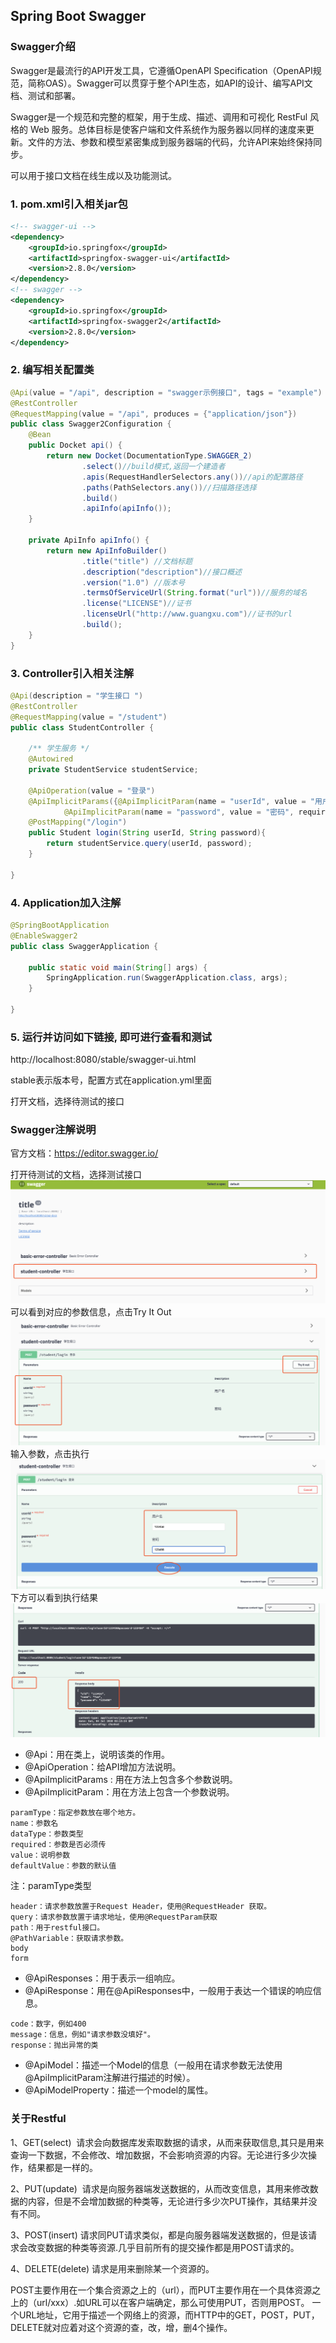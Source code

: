## Spring Boot Swagger
### Swagger介绍
Swagger是最流行的API开发工具，它遵循OpenAPI Specification（OpenAPI规范，简称OAS）。Swagger可以贯穿于整个API生态，如API的设计、编写API文档、测试和部署。

Swagger是一个规范和完整的框架，用于生成、描述、调用和可视化 RestFul 风格的 Web 服务。总体目标是使客户端和文件系统作为服务器以同样的速度来更新。文件的方法、参数和模型紧密集成到服务器端的代码，允许API来始终保持同步。

可以用于接口文档在线生成以及功能测试。

### 1. pom.xml引入相关jar包
```xml
<!-- swagger-ui -->
<dependency>
    <groupId>io.springfox</groupId>
    <artifactId>springfox-swagger-ui</artifactId>
    <version>2.8.0</version>
</dependency>
<!-- swagger -->
<dependency>
    <groupId>io.springfox</groupId>
    <artifactId>springfox-swagger2</artifactId>
    <version>2.8.0</version>
</dependency>
```

### 2. 编写相关配置类
```java
@Api(value = "/api", description = "swagger示例接口", tags = "example")
@RestController
@RequestMapping(value = "/api", produces = {"application/json"})
public class Swagger2Configuration {
    @Bean
    public Docket api() {
        return new Docket(DocumentationType.SWAGGER_2)
                .select()//build模式,返回一个建造者
                .apis(RequestHandlerSelectors.any())//api的配置路径
                .paths(PathSelectors.any())//扫描路径选择
                .build()
                .apiInfo(apiInfo());
    }

    private ApiInfo apiInfo() {
        return new ApiInfoBuilder()
                .title("title") //文档标题
                .description("description")//接口概述
                .version("1.0") //版本号
                .termsOfServiceUrl(String.format("url"))//服务的域名
                .license("LICENSE")//证书
                .licenseUrl("http://www.guangxu.com")//证书的url
                .build();
    }
}
```

### 3. Controller引入相关注解
```java
@Api(description = "学生接口 ")
@RestController
@RequestMapping(value = "/student")
public class StudentController {

    /** 学生服务 */
    @Autowired
    private StudentService studentService;

    @ApiOperation(value = "登录")
    @ApiImplicitParams({@ApiImplicitParam(name = "userId", value = "用户名", required = true, dataType = "String"),
            @ApiImplicitParam(name = "password", value = "密码", required = true, dataType = "String")})
    @PostMapping("/login")
    public Student login(String userId, String password){
        return studentService.query(userId, password);
    }

}
```

### 4. Application加入注解
```java
@SpringBootApplication
@EnableSwagger2
public class SwaggerApplication {

    public static void main(String[] args) {
        SpringApplication.run(SwaggerApplication.class, args);
    }

}
```

### 5. 运行并访问如下链接, 即可进行查看和测试

http://localhost:8080/stable/swagger-ui.html

stable表示版本号，配置方式在application.yml里面

打开文档，选择待测试的接口

### Swagger注解说明

官方文档：https://editor.swagger.io/

打开待测试的文档，选择测试接口
![](assets/README-c0add448.png)
可以看到对应的参数信息，点击Try It Out
![](assets/README-4fff36ac.png)
输入参数，点击执行
![](assets/README-dcf16031.png)
下方可以看到执行结果
![](assets/README-71cb740e.png)
- @Api：用在类上，说明该类的作用。
- @ApiOperation：给API增加方法说明。
- @ApiImplicitParams : 用在方法上包含多个参数说明。
- @ApiImplicitParam：用在方法上包含一个参数说明。
```text
paramType：指定参数放在哪个地方。
name：参数名
dataType：参数类型
required：参数是否必须传
value：说明参数
defaultValue：参数的默认值
```
注：paramType类型
```text
header：请求参数放置于Request Header，使用@RequestHeader 获取。
query：请求参数放置于请求地址，使用@RequestParam获取
path：用于restful接口。
@PathVariable：获取请求参数。
body
form
```
- @ApiResponses：用于表示一组响应。
- @ApiResponse：用在@ApiResponses中，一般用于表达一个错误的响应信息。
```text
code：数字，例如400
message：信息，例如"请求参数没填好"。
response：抛出异常的类
```
- @ApiModel：描述一个Model的信息（一般用在请求参数无法使用@ApiImplicitParam注解进行描述的时候）。
- @ApiModelProperty：描述一个model的属性。

### 关于Restful

1、GET(select)  请求会向数据库发索取数据的请求，从而来获取信息,其只是用来查询一下数据，不会修改、增加数据，不会影响资源的内容。无论进行多少次操作，结果都是一样的。

2、PUT(update)  请求是向服务器端发送数据的，从而改变信息，其用来修改数据的内容，但是不会增加数据的种类等，无论进行多少次PUT操作，其结果并没有不同。

3、POST(insert) 请求同PUT请求类似，都是向服务器端发送数据的，但是该请求会改变数据的种类等资源.几乎目前所有的提交操作都是用POST请求的。

4、DELETE(delete) 请求是用来删除某一个资源的。

POST主要作用在一个集合资源之上的（url），而PUT主要作用在一个具体资源之上的（url/xxx）.如URL可以在客户端确定，那么可使用PUT，否则用POST。
一个URL地址，它用于描述一个网络上的资源，而HTTP中的GET，POST，PUT，DELETE就对应着对这个资源的查，改，增，删4个操作。


